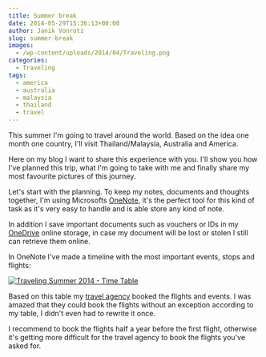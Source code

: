 ```yaml
---
title: Summer break
date: 2014-05-29T15:36:13+00:00
author: Janik Vonrotz
slug: summer-break
images:
  - /wp-content/uploads/2014/04/Traveling.png
categories:
  - Traveling
tags:
  - america
  - australia
  - malaysia
  - thailand
  - travel
---
```

This summer I'm going to travel around the world. Based on the idea one month one country, I'll visit Thailand/Malaysia, Australia and America.

Here on my blog I want to share this experience with you. I'll show you how I've planned this trip, what I'm going to take with me and finally share my most favourite pictures of this journey.
<!--more-->
Let's start with the planning. To keep my notes, documents and thoughts together, I'm using Microsofts [OneNote](http://www.onenote.com/), it's the perfect tool for this kind of task as it's very easy to handle and is able store any kind of note.

In addition I save important documents such as vouchers or IDs in my [OneDrive](https://onedrive.live.com/) online storage, in case my document will be lost or stolen I still can retrieve them online.

In OneNote I've made a timeline with the most important events, stops and flights:

[![Traveling Summer 2014 - Time Table](/wp-content/uploads/2014/05/Traveling-Summer-2014-Time-Table.png)](/wp-content/uploads/2014/05/Traveling-Summer-2014-Time-Table.png)

Based on this table my [travel agency](http://www.statravel.com/) booked the flights and events. I was amazed that they could book the flights without an exception according to my table, I didn't even had to rewrite it once.

I recommend to book the flights half a year before the first flight, otherwise it's getting more difficult for the travel agency to book the flights you've asked for.
